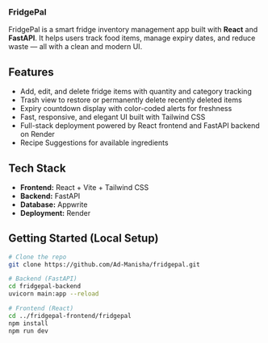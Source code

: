### FridgePal

FridgePal is a smart fridge inventory management app built with **React** and **FastAPI**. It helps users track food items, manage expiry dates, and reduce waste — all with a clean and modern UI.

## Features

- Add, edit, and delete fridge items with quantity and category tracking  
- Trash view to restore or permanently delete recently deleted items  
- Expiry countdown display with color-coded alerts for freshness  
- Fast, responsive, and elegant UI built with Tailwind CSS  
- Full-stack deployment powered by React frontend and FastAPI backend on Render
- Recipe Suggestions for available ingredients 

## Tech Stack

- **Frontend:** React + Vite + Tailwind CSS
- **Backend:** FastAPI
- **Database:** Appwrite
- **Deployment:** Render



## Getting Started (Local Setup)

```bash
# Clone the repo
git clone https://github.com/Ad-Manisha/fridgepal.git

# Backend (FastAPI)
cd fridgepal-backend
uvicorn main:app --reload

# Frontend (React)
cd ../fridgepal-frontend/fridgepal
npm install
npm run dev
```
